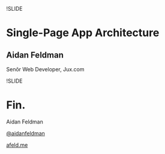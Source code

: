 !SLIDE

# Single-Page App Architecture

## Aidan Feldman
Senõr Web Developer, Jux.com

!SLIDE

# Fin.

Aidan Feldman

[@aidanfeldman](https://twitter.com/aidanfeldman)

[afeld.me](http://afeld.me)
